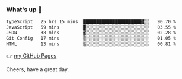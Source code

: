 ### What's up 👋

<!--START_SECTION:waka-->

```txt
TypeScript   25 hrs 15 mins  ██████████████████████▓░░   90.70 %
JavaScript   59 mins         █░░░░░░░░░░░░░░░░░░░░░░░░   03.55 %
JSON         38 mins         ▓░░░░░░░░░░░░░░░░░░░░░░░░   02.28 %
Git Config   17 mins         ▒░░░░░░░░░░░░░░░░░░░░░░░░   01.05 %
HTML         13 mins         ▒░░░░░░░░░░░░░░░░░░░░░░░░   00.81 %
```

<!--END_SECTION:waka-->

👉 [my GitHub Pages](https://ykzhukian.github.io)

Cheers, have a great day.

